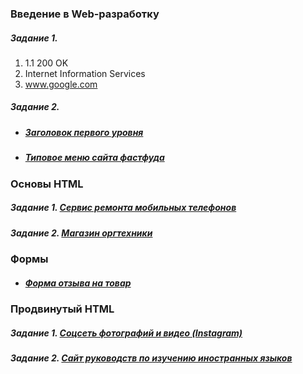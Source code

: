 ### Введение в Web-разработку
##### Задание 1.
1. 1.1 200 OK
2. Internet Information Services
3. www.google.com
##### Задание 2. 
- ##### [Заголовок первого уровня](https://codepen.io/aliaksandr-palenka/pen/jdVQBr)
- ##### [Типовое меню сайта фастфуда](https://codepen.io/aliaksandr-palenka/pen/daOQpg)
  
### Основы HTML
##### Задание 1. [Сервис ремонта мобильных телефонов](https://github.com/AdukarIT/PavlenkoAA/tree/master/%D0%9E%D1%81%D0%BD%D0%BE%D0%B2%D1%8B%20HTML/%D0%97%D0%B0%D0%B4%D0%B0%D0%BD%D0%B8%D0%B5%201.%20%D0%A1%D0%B5%D1%80%D0%B2%D0%B8%D1%81%20%D1%80%D0%B5%D0%BC%D0%BE%D0%BD%D1%82%D0%B0)
##### Задание 2. [Магазин оргтехники](https://github.com/AdukarIT/PavlenkoAA/tree/master/%D0%9E%D1%81%D0%BD%D0%BE%D0%B2%D1%8B%20HTML/%D0%97%D0%B0%D0%B4%D0%B0%D0%BD%D0%B8%D0%B5%202.%20%D0%9C%D0%B0%D0%B3%D0%B0%D0%B7%D0%B8%D0%BD%20%D0%BE%D1%80%D0%B3%D1%82%D0%B5%D1%85%D0%BD%D0%B8%D0%BA%D0%B8)

### Формы
- ##### [Форма отзыва на товар](https://jsfiddle.net/pavlenuch/pez3xLos/)

### Продвинутый HTML
##### Задание 1. [Соцсеть фотографий и видео (Instagram)](https://github.com/AdukarIT/PavlenkoAA/tree/master/%D0%9F%D1%80%D0%BE%D0%B4%D0%B2%D0%B8%D0%BD%D1%83%D1%82%D1%8B%D0%B9%20HTML/%D0%97%D0%B0%D0%B4%D0%B0%D0%BD%D0%B8%D0%B5%201.%20%D0%A1%D0%BE%D1%86%D1%81%D0%B5%D1%82%D1%8C%20%D1%84%D0%BE%D1%82%D0%BE%D0%B3%D1%80%D0%B0%D1%84%D0%B8%D0%B9%20%D0%B8%20%D0%B2%D0%B8%D0%B4%D0%B5%D0%BE%20(Instagram))
##### Задание 2. [Сайт руководств по изучению иностранных языков](https://github.com/AdukarIT/PavlenkoAA/tree/master/%D0%9F%D1%80%D0%BE%D0%B4%D0%B2%D0%B8%D0%BD%D1%83%D1%82%D1%8B%D0%B9%20HTML/%D0%97%D0%B0%D0%B4%D0%B0%D0%BD%D0%B8%D0%B5%202.%20%D0%A1%D0%B0%D0%B9%D1%82%20%D1%80%D1%83%D0%BA%D0%BE%D0%B2%D0%BE%D0%B4%D1%81%D1%82%D0%B2%20%D0%BF%D0%BE%20%D0%B8%D0%B7%D1%83%D1%87%D0%B5%D0%BD%D0%B8%D1%8E%20%D0%B8%D0%BD%D0%BE%D1%81%D1%82%D1%80%D0%B0%D0%BD%D0%BD%D1%8B%D1%85%20%D1%8F%D0%B7%D1%8B%D0%BA%D0%BE%D0%B2)
